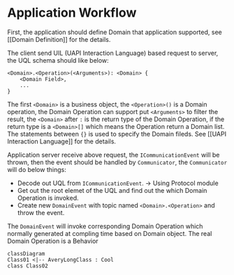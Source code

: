 Application Workflow
======

First, the application should define Domain that application supported, see [[Domain Definition]] for the details.

The client send UIL (UAPI Interaction Language) based request to server, the UQL schema should like below:
```
<Domain>.<Operation>(<Arguments>): <Domain> {
    <Domain Field>,
	...
}
```
The first `<Domain>` is a business object, the `<Operation>()` is a Domain operation, the Domain Operation can support put `<Arguments>` to filter the result, the `<Domain>` after `:` is the return type of the Domain Operation, if the return type is a `<Domain>[]` which means the Operation return a Domain list. The statements between `{}` is used to specify the Domain fileds. See [[UAPI Interaction Language]] for the details.

Application server receive above request, the `ICommunicationEvent` will be thrown, then the event should be handled by `Communicator`, the `Communicator` will do below things:
* Decode out UQL from `ICommunicationEvent`. -> Using Protocol module
* Get out the root elemet of the UQL and find out the which Domain Operation is invoked.
* Create new `DomainEvent` with topic named `<Domain>.<Operation>` and throw the event.

The `DomainEvent` will invoke corresponding Domain Operation which normally generated at compling time based on Domain object.
The real Domain Operation is a Behavior

```mermaid
classDiagram
Class01 <|-- AveryLongClass : Cool
class Class02
```
